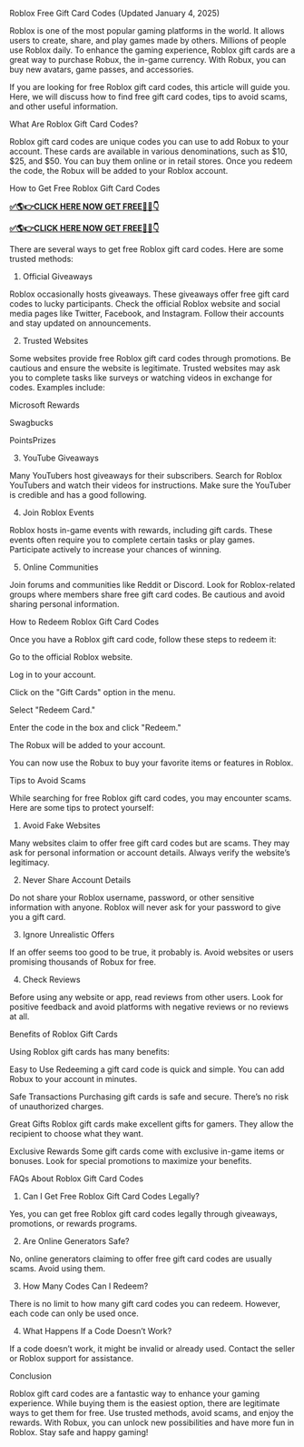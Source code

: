 
Roblox Free Gift Card Codes (Updated January 4, 2025)

Roblox is one of the most popular gaming platforms in the world. It allows users to create, share, and play games made by others. Millions of people use Roblox daily. To enhance the gaming experience, Roblox gift cards are a great way to purchase Robux, the in-game currency. With Robux, you can buy new avatars, game passes, and accessories.

If you are looking for free Roblox gift card codes, this article will guide you. Here, we will discuss how to find free gift card codes, tips to avoid scams, and other useful information.

What Are Roblox Gift Card Codes?

Roblox gift card codes are unique codes you can use to add Robux to your account. These cards are available in various denominations, such as $10, $25, and $50. You can buy them online or in retail stores. Once you redeem the code, the Robux will be added to your Roblox account.

How to Get Free Roblox Gift Card Codes

**[✅🌎👉CLICK HERE NOW GET FREE📌✅👇](https://mdshamiul.com/Roblox%20gift%20card%20codes/)**

**[✅🌎👉CLICK HERE NOW GET FREE📌✅👇](https://mdshamiul.com/Roblox%20gift%20card%20codes/)**

There are several ways to get free Roblox gift card codes. Here are some trusted methods:

1. Official Giveaways

Roblox occasionally hosts giveaways. These giveaways offer free gift card codes to lucky participants. Check the official Roblox website and social media pages like Twitter, Facebook, and Instagram. Follow their accounts and stay updated on announcements.

2. Trusted Websites

Some websites provide free Roblox gift card codes through promotions. Be cautious and ensure the website is legitimate. Trusted websites may ask you to complete tasks like surveys or watching videos in exchange for codes. Examples include:

Microsoft Rewards

Swagbucks

PointsPrizes

3. YouTube Giveaways

Many YouTubers host giveaways for their subscribers. Search for Roblox YouTubers and watch their videos for instructions. Make sure the YouTuber is credible and has a good following.

4. Join Roblox Events

Roblox hosts in-game events with rewards, including gift cards. These events often require you to complete certain tasks or play games. Participate actively to increase your chances of winning.

5. Online Communities

Join forums and communities like Reddit or Discord. Look for Roblox-related groups where members share free gift card codes. Be cautious and avoid sharing personal information.

How to Redeem Roblox Gift Card Codes

Once you have a Roblox gift card code, follow these steps to redeem it:

Go to the official Roblox website.

Log in to your account.

Click on the "Gift Cards" option in the menu.

Select "Redeem Card."

Enter the code in the box and click "Redeem."

The Robux will be added to your account.

You can now use the Robux to buy your favorite items or features in Roblox.

Tips to Avoid Scams

While searching for free Roblox gift card codes, you may encounter scams. Here are some tips to protect yourself:

1. Avoid Fake Websites

Many websites claim to offer free gift card codes but are scams. They may ask for personal information or account details. Always verify the website’s legitimacy.

2. Never Share Account Details

Do not share your Roblox username, password, or other sensitive information with anyone. Roblox will never ask for your password to give you a gift card.

3. Ignore Unrealistic Offers

If an offer seems too good to be true, it probably is. Avoid websites or users promising thousands of Robux for free.

4. Check Reviews

Before using any website or app, read reviews from other users. Look for positive feedback and avoid platforms with negative reviews or no reviews at all.

Benefits of Roblox Gift Cards

Using Roblox gift cards has many benefits:

Easy to Use
Redeeming a gift card code is quick and simple. You can add Robux to your account in minutes.

Safe Transactions
Purchasing gift cards is safe and secure. There’s no risk of unauthorized charges.

Great Gifts
Roblox gift cards make excellent gifts for gamers. They allow the recipient to choose what they want.

Exclusive Rewards
Some gift cards come with exclusive in-game items or bonuses. Look for special promotions to maximize your benefits.

FAQs About Roblox Gift Card Codes

1. Can I Get Free Roblox Gift Card Codes Legally?

Yes, you can get free Roblox gift card codes legally through giveaways, promotions, or rewards programs.

2. Are Online Generators Safe?

No, online generators claiming to offer free gift card codes are usually scams. Avoid using them.

3. How Many Codes Can I Redeem?

There is no limit to how many gift card codes you can redeem. However, each code can only be used once.

4. What Happens If a Code Doesn’t Work?

If a code doesn’t work, it might be invalid or already used. Contact the seller or Roblox support for assistance.

Conclusion

Roblox gift card codes are a fantastic way to enhance your gaming experience. While buying them is the easiest option, there are legitimate ways to get them for free. Use trusted methods, avoid scams, and enjoy the rewards. With Robux, you can unlock new possibilities and have more fun in Roblox. Stay safe and happy gaming!

